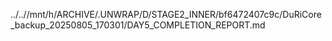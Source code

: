 ../..//mnt/h/ARCHIVE/.UNWRAP/D/STAGE2_INNER/bf6472407c9c/DuRiCore_backup_20250805_170301/DAY5_COMPLETION_REPORT.md